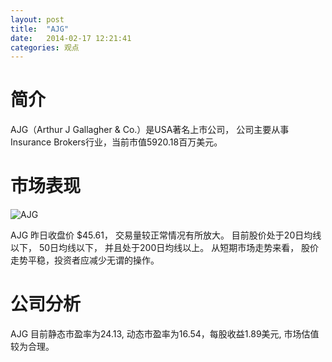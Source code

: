 ```yaml
---
layout: post
title:  "AJG"
date:   2014-02-17 12:21:41
categories: 观点
---
```


# 简介
AJG（Arthur J Gallagher & Co.）是USA著名上市公司，
公司主要从事Insurance Brokers行业，当前市值5920.18百万美元。

# 市场表现

![AJG](http://finviz.com/chart.ashx?t=AJG&ty=c&ta=1&p=d&s=l)

AJG 昨日收盘价 $45.61，
交易量较正常情况有所放大。
目前股价处于20日均线以下，
50日均线以下，
并且处于200日均线以上。
从短期市场走势来看，
股价走势平稳，投资者应减少无谓的操作。

# 公司分析
AJG 目前静态市盈率为24.13, 动态市盈率为16.54，每股收益1.89美元,
市场估值较为合理。
